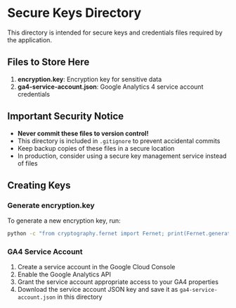 # Secure Keys Directory

This directory is intended for secure keys and credentials files required by the application.

## Files to Store Here

1. **encryption.key**: Encryption key for sensitive data
2. **ga4-service-account.json**: Google Analytics 4 service account credentials

## Important Security Notice

- **Never commit these files to version control!**
- This directory is included in `.gitignore` to prevent accidental commits
- Keep backup copies of these files in a secure location
- In production, consider using a secure key management service instead of files

## Creating Keys

### Generate encryption.key

To generate a new encryption key, run:

```bash
python -c "from cryptography.fernet import Fernet; print(Fernet.generate_key().decode())" > keys/encryption.key
```

### GA4 Service Account

1. Create a service account in the Google Cloud Console
2. Enable the Google Analytics API
3. Grant the service account appropriate access to your GA4 properties
4. Download the service account JSON key and save it as `ga4-service-account.json` in this directory